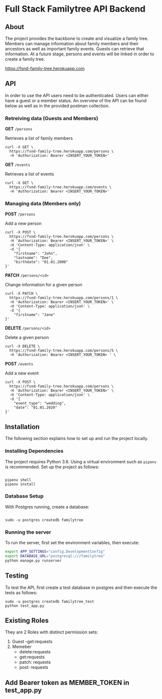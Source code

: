 # Full Stack Familytree API Backend

## About

The project provides the backbone to create and visualize a family tree. Members can manage information about family members and their ancestors as well as important family events. Guests can retrieve that information. At a future stage, persons and events will be linked in order to create a family tree.

https://fsnd-family-tree.herokuapp.com

## API

In order to use the API users need to be authenticated. Users can either have a guest or a member status. An overview of the API can be found below as well as in the provided postman collection.

### Retreiving data (Guests and Members)

**GET** `/persons`

Retrieves a list of family members

```
curl -X GET \
  https://fsnd-family-tree.herokuapp.com/persons \
  -H 'Authorization: Bearer <INSERT_YOUR_TOKEN>'
```

**GET** `/events`

Retrieves a list of events

```
curl -X GET \
  https://fsnd-family-tree.herokuapp.com/events \
  -H 'Authorization: Bearer <INSERT_YOUR_TOKEN>'
```

### Managing data (Members only)

**POST** `/persons`

Add a new person

```
curl -X POST \
  https://fsnd-family-tree.herokuapp.com/persons \
  -H 'Authorization: Bearer <INSERT_YOUR_TOKEN>' \
  -H 'Content-Type: application/json' \
  -d '{
    "firstname": "John",
    "lastname": "Doe",
    "birthdate": "01.01.2000"
}'
```

**PATCH** `/persons/<id>`

Change information for a given person

```
curl -X PATCH \
  https://fsnd-family-tree.herokuapp.com/persons/1 \
  -H 'Authorization: Bearer <INSERT_YOUR_TOKEN>' \
  -H 'Content-Type: application/json' \
  -d '{
    "firstname": "Jane"
}'
```

**DELETE** `/persons/<id>`

Delete a given person

```
curl -X DELETE \
  https://fsnd-family-tree.herokuapp.com/persons/5 \
  -H 'Authorization: Bearer <INSERT_YOUR_TOKEN> ' \

```

**POST** `/events`

Add a new event

```
curl -X POST \
  https://fsnd-family-tree.herokuapp.com/persons \
  -H 'Authorization: Bearer <INSERT_YOUR_TOKEN>' \
  -H 'Content-Type: application/json' \
  -d '{
    "event_type": "wedding",
    "date": "01.01.2020"
}'
```

## Installation

The following section explains how to set up and run the project locally.

### Installing Dependencies

The project requires Python 3.6. Using a virtual environment such as `pipenv` is recommended. Set up the project as follows:

```

pipenv shell
pipenv install

```

### Database Setup

With Postgres running, create a database:

```

sudo -u postgres createdb familytree

```

### Running the server

To run the server, first set the environment variables, then execute:

```bash
export APP_SETTINGS="config.DevelopmentConfig"
export DATABASE_URL="postgresql:///familytree"
python manage.py runserver
```

## Testing

To test the API, first create a test database in postgres and then execute the tests as follows:

```
sudo -u postgres createdb familytree_test
python test_app.py
```
## Existing Roles

They are 2 Roles with distinct permission sets:

1. Guest
     -get:requests
2. Memeber
    - delete:requests
    - get:requests
    - patch: requests
    - post: requests

## Add Bearer token as MEMBER_TOKEN in test_app.py